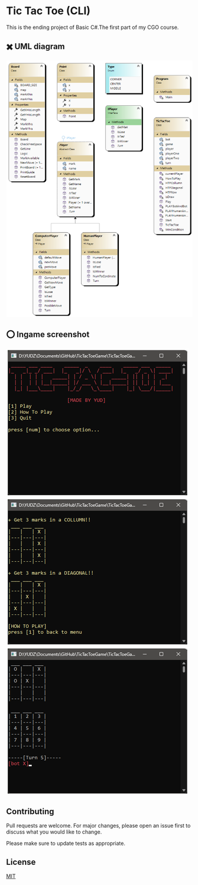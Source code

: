 # Tic Tac Toe (CLI)

This is the ending project of Basic C#.The first part of my CGO course.

## ✖️ UML diagram

<p align="center">
    
  <a href="https://github.com/yudswin"> <img  src="./img/ClassDiagram1.png" alt="Nguyen Quang Duy" /> </a>
    
</p>

## ⭕ Ingame screenshot

<p align="center">
    
  <a href="https://github.com/yudswin"> <img  src="./img/ingame1.png" alt="Nguyen Quang Duy" /> </a>
   <a href="https://github.com/yudswin"> <img  src="./img/ingame2.png" alt="Nguyen Quang Duy" /> </a>
    <a href="https://github.com/yudswin"> <img  src="./img/ingame3.png" alt="Nguyen Quang Duy" /> </a>
    
</p>

## Contributing

Pull requests are welcome. For major changes, please open an issue first
to discuss what you would like to change.

Please make sure to update tests as appropriate.

## License

[MIT](https://choosealicense.com/licenses/mit/)
